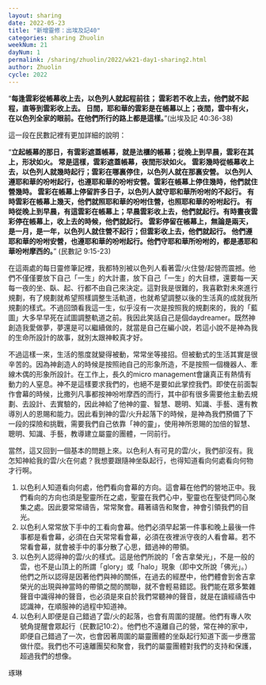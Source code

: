 ```yaml
---
layout: sharing
date: 2022-05-23
title: "新增靈修：出埃及記40"
categories: sharing Zhuolin
weekNum: 21
dayNum: 1
permalink: /sharing/zhuolin/2022/wk21-day1-sharing2.html
author: Zhuolin
cycle: 2022
---  
```


“**每逢雲彩從帳幕收上去，以色列人就起程前往； 雲彩若不收上去，他們就不起程，直等到雲彩收上去。 日間，耶和華的雲彩是在帳幕以上；夜間，雲中有火，在以色列全家的眼前。在他們所行的路上都是這樣。**”(‭‭出埃及記‬ ‭40:36-38‬)

這一段在民數記裡有更加詳細的說明：

“**立起帳幕的那日，有雲彩遮蓋帳幕，就是法櫃的帳幕；從晚上到早晨，雲彩在其上，形狀如火。 常是這樣，雲彩遮蓋帳幕，夜間形狀如火。 雲彩幾時從帳幕收上去，以色列人就幾時起行；雲彩在哪裏停住，以色列人就在那裏安營。 以色列人遵耶和華的吩咐起行，也遵耶和華的吩咐安營。雲彩在帳幕上停住幾時，他們就住營幾時。 雲彩在帳幕上停留許多日子，以色列人就守耶和華所吩咐的不起行。 有時雲彩在帳幕上幾天，他們就照耶和華的吩咐住營，也照耶和華的吩咐起行。 有時從晚上到早晨，有這雲彩在帳幕上；早晨雲彩收上去，他們就起行。有時晝夜雲彩停在帳幕上，收上去的時候，他們就起行。 雲彩停留在帳幕上，無論是兩天，是一月，是一年，以色列人就住營不起行；但雲彩收上去，他們就起行。 他們遵耶和華的吩咐安營，也遵耶和華的吩咐起行。他們守耶和華所吩咐的，都是憑耶和華吩咐摩西的。**”
‭‭(民數記‬ ‭9:15-23‬)

在這兩處的每日靈修筆記裡，我都特別被以色列人看著雲/火住營/起營而震撼。他們不僅僅要放下自己「一生」的大計畫，放下自己「一生」的大目標，還要每一天每一夜的坐、臥、起、行都不由自己來決定。這對我是很難的，我喜歡對未來進行規劃，有了規劃就希望照樣調整生活軌道，也就希望調整以後的生活真的成就我所規劃的樣式。不過回頭看我這一生，似乎沒有一次是按照我的規劃來的，我的「藍圖」大多早早死在試圖調整軌道之前。我因此笑話自己是個daydreamer。既然神創造我愛做夢，夢還是可以繼續做的，就當是自己在編小說，若這小說不是神為我的生命所設計的故事，就別太跟神較真才好。

不過這樣一來，生活的態度就變得被動，常常坐等接招。但被動式的生活其實是很辛苦的。因為神創造人的時候是按照祂自己的形象所造，不是按照一個機器人、牽線木偶的形象所設計。在工作上，長久的micro management會讓真正有熱情有動力的人窒息。神不是這樣要求我們的，也絕不是要如此掌控我們。即使在前面製作會幕的時候，比撒列凡事都按神吩咐摩西的而行，其中卻有很多需要他主動去規劃、去設計、去實驗的，因此神給了他神的靈、智慧、聰明、知識、手藝、還有教導別人的恩賜和能力。因此看到神的雲/火升起落下的時候，是神為我們預備了下一段的探險和挑戰，需要我們自己依靠「神的靈」，使用神所恩賜的加倍的智慧、聰明、知識、手藝，教導建立屬靈的團體，一同前行。

當然，這又回到一個基本的問題上來。以色利人有可見的雲/火，我們卻沒有。我怎知神給我的雲/火在何處？我想要跟隨神坐臥起行，也得知道看向何處看向何物才行啊。

1. 以色利人知道看向何處，他們看向會幕的方向。這會幕在他們的營地正中。我們看向的方向也須是聖靈所在之處，聖靈在我們心中，聖靈也在聖徒們同心聚集之處。因此要常常禱告，常常聚會。藉著禱告和聚會，神會引領我們的目光。  
2. 以色利人常常放下手中的工看向會幕。他們必須早起第一件事和晚上最後一件事都是看會幕，必須在白天常常看會幕，必須在夜裡派守夜的人看會幕。若不常看會幕，就會被手中的事分散了心思，錯過神的帶領。
3. 以色列人認得神的雲/火的樣式。這是他們所說的「舍吉拿榮光」，不是一般的雲，也不是山頂上的所謂「glory」或「halo」現象（即中文所說「佛光」。）他們之所以認得是因著他們與神的關係，在過去的經歷中，他們體會到舍吉拿榮光的出現與神當時的帶領之間的關聯，就不會輕易錯認。我們能在眾多繁雜聲音中識得神的聲音，也必須是來自於我們常聽神的聲音，就是在讀經禱告中認識神，在順服神的過程中知道神。
4. 以色利人即便是自己錯過了雲/火的起落，也會有周圍的提醒。他們有專人吹號角提醒會眾起行（民數記10:2）。他們也不遠離自己的營，常在神的家中，即便自己錯過了一次，也會因著周圍的屬靈團體的坐臥起行知道下面一步應當做什麼。我們也不可遠離團契和聚會，我們的屬靈團體對我們的支持和保護，超過我們的想像。

琢琳
